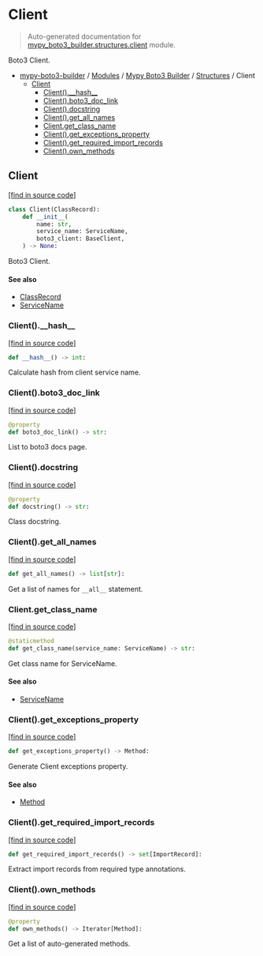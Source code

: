 # Client

> Auto-generated documentation for [mypy_boto3_builder.structures.client](https://github.com/vemel/mypy_boto3_builder/blob/main/mypy_boto3_builder/structures/client.py) module.

Boto3 Client.

- [mypy-boto3-builder](../../README.md#mypy_boto3_builder) / [Modules](../../MODULES.md#mypy-boto3-builder-modules) / [Mypy Boto3 Builder](../index.md#mypy-boto3-builder) / [Structures](index.md#structures) / Client
    - [Client](#client)
        - [Client().\_\_hash\_\_](#client__hash__)
        - [Client().boto3_doc_link](#clientboto3_doc_link)
        - [Client().docstring](#clientdocstring)
        - [Client().get_all_names](#clientget_all_names)
        - [Client.get_class_name](#clientget_class_name)
        - [Client().get_exceptions_property](#clientget_exceptions_property)
        - [Client().get_required_import_records](#clientget_required_import_records)
        - [Client().own_methods](#clientown_methods)

## Client

[[find in source code]](https://github.com/vemel/mypy_boto3_builder/blob/main/mypy_boto3_builder/structures/client.py#L21)

```python
class Client(ClassRecord):
    def __init__(
        name: str,
        service_name: ServiceName,
        boto3_client: BaseClient,
    ) -> None:
```

Boto3 Client.

#### See also

- [ClassRecord](class_record.md#classrecord)
- [ServiceName](../service_name.md#servicename)

### Client().\_\_hash\_\_

[[find in source code]](https://github.com/vemel/mypy_boto3_builder/blob/main/mypy_boto3_builder/structures/client.py#L57)

```python
def __hash__() -> int:
```

Calculate hash from client service name.

### Client().boto3_doc_link

[[find in source code]](https://github.com/vemel/mypy_boto3_builder/blob/main/mypy_boto3_builder/structures/client.py#L70)

```python
@property
def boto3_doc_link() -> str:
```

List to boto3 docs page.

### Client().docstring

[[find in source code]](https://github.com/vemel/mypy_boto3_builder/blob/main/mypy_boto3_builder/structures/client.py#L77)

```python
@property
def docstring() -> str:
```

Class docstring.

### Client().get_all_names

[[find in source code]](https://github.com/vemel/mypy_boto3_builder/blob/main/mypy_boto3_builder/structures/client.py#L89)

```python
def get_all_names() -> list[str]:
```

Get a list of names for `__all__` statement.

### Client.get_class_name

[[find in source code]](https://github.com/vemel/mypy_boto3_builder/blob/main/mypy_boto3_builder/structures/client.py#L63)

```python
@staticmethod
def get_class_name(service_name: ServiceName) -> str:
```

Get class name for ServiceName.

#### See also

- [ServiceName](../service_name.md#servicename)

### Client().get_exceptions_property

[[find in source code]](https://github.com/vemel/mypy_boto3_builder/blob/main/mypy_boto3_builder/structures/client.py#L104)

```python
def get_exceptions_property() -> Method:
```

Generate Client exceptions property.

#### See also

- [Method](method.md#method)

### Client().get_required_import_records

[[find in source code]](https://github.com/vemel/mypy_boto3_builder/blob/main/mypy_boto3_builder/structures/client.py#L123)

```python
def get_required_import_records() -> set[ImportRecord]:
```

Extract import records from required type annotations.

### Client().own_methods

[[find in source code]](https://github.com/vemel/mypy_boto3_builder/blob/main/mypy_boto3_builder/structures/client.py#L95)

```python
@property
def own_methods() -> Iterator[Method]:
```

Get a list of auto-generated methods.
